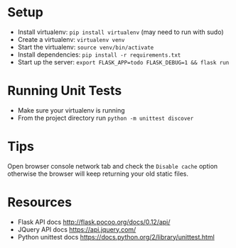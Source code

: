 # Setup
- Install virtualenv: `pip install virtualenv` (may need to run with sudo)
- Create a virtualenv: `virtualenv venv`
- Start the virtualenv: `source venv/bin/activate`
- Install dependencies: `pip install -r requirements.txt`
- Start up the server: `export FLASK_APP=todo FLASK_DEBUG=1 && flask run`


# Running Unit Tests
- Make sure your virtualenv is running
- From the project directory run `python -m unittest discover`


# Tips
Open browser console network tab and check the `Disable cache` option otherwise
the browser will keep returning your old static files.


# Resources
- Flask API docs http://flask.pocoo.org/docs/0.12/api/
- JQuery API docs https://api.jquery.com/
- Python unittest docs https://docs.python.org/2/library/unittest.html
